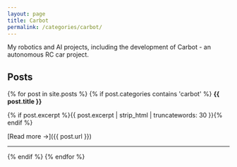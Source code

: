 ```yaml
---
layout: page
title: Carbot
permalink: /categories/carbot/
---
```


My robotics and AI projects, including the development of Carbot - an autonomous RC car project.

## Posts

{% for post in site.posts %}
  {% if post.categories contains 'carbot' %}
**{{ post.title }}**

{% if post.excerpt %}{{ post.excerpt | strip_html | truncatewords: 30 }}{% endif %}

[Read more →]({{ post.url }})

---

  {% endif %}
{% endfor %}
